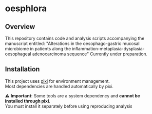 # oesphlora
## Overview
This repository contains code and analysis scripts accompanying the manuscript entitled:
"Alterations in the oesophago-gastric mucosal microbiome in patients along the inflammation-metaplasia-dysplasia-oesophageal adenocarcinoma sequence"
Currently under preparation.


## Installation

This project uses [pixi](https://pixi.sh) for environment management.  
Most dependencies are handled automatically by pixi. 

⚠️ **Important:** Some tools are a system dependency and **cannot be installed through pixi**.  
You must install it separately before using reproducing analysis
